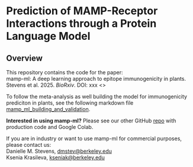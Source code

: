 # Prediction of MAMP-Receptor Interactions through a Protein Language Model

## Overview

This repository contains the code for the paper: </br>
mamp-ml: A deep learning approach to epitope immunogenicity in plants. </br>
Stevens et al. 2025. _BioRxiv_. DOI: xxx <> </br>

To follow the meta-analysis as well building the model for immunogenicity prediciton in plants, see the following markdown file [mamp_ml_building_and_validation](./mamp_ml_building_and_validation.md).

__Interested in using mamp-ml?__ Please see our other GitHub [repo](https://github.com/DanielleMStevens/mamp-ml) with production code and Google Colab. 

If you are in industry or want to use mamp-ml for commercial purposes, please contact us: </br>
Danielle M. Stevens, dmstev@berkeley.edu </br>
Ksenia Krasileva, kseniak@berkeley.edu
